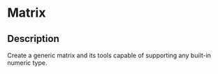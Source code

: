 Matrix
======

## Description

Create a generic matrix and its tools capable of supporting any built-in numeric type.